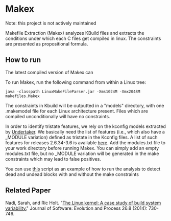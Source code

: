 # Makex

Note: this project is not actively maintained

Makefile Extraction (Makex) analyzes KBuild files and extracts the conditions under which each C files get compiled in linux. The constraints are presented as propositional formula.

## How to run

The latest compiled version of Makex can 

To run Makex, run the following command from within a Linux tree:

```
java -classpath LinuxMakeFileParser.jar -Xms1024M -Xmx2048M makefiles.Makex
```


The constraints in Kbuild will be outputted in a "models" directory, with one .makemodel file for each Linux architecture present. Files which are compiled unconditionally will have no constraints.

In order to identify tristate features, we rely on the kconfig models extracted by [Undertaker](http://vamos.informatik.uni-erlangen.de/trac/undertaker). We basically need the list of features (i.e., which also have a _MODULE variation) defined as tristate in the Kconfig files. A list of such features for releases 2.6.34-3.6 is available [here](module-items.zip). Add the modules.txt file to your work directory before running Makex. You can simply add an empty modules.txt file, but no _MODULE variation will be generated in the make constraints which may lead to false positives.

You can use [this](undertakerAnalysis) script as an example of how to run the analysis to detect dead and undead blocks with and without the make constraints

## Related Paper

Nadi, Sarah, and Ric Holt. "[The Linux kernel: A case study of build system variability.](https://onlinelibrary.wiley.com/doi/full/10.1002/smr.1595)" Journal of Software: Evolution and Process 26.8 (2014): 730-746.
